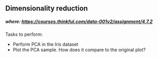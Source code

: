 ## Dimensionality reduction

##### where: https://courses.thinkful.com/data-001v2/assignment/4.7.2

Tasks to perform:

- Perform PCA in the Iris dataset
- Plot the PCA sample. How does it compare to the original plot?
